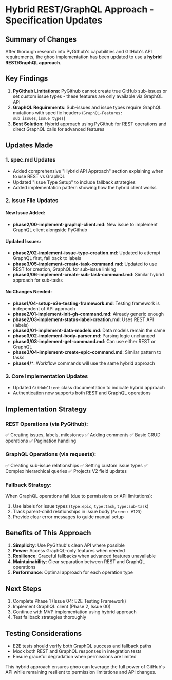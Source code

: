 # Hybrid REST/GraphQL Approach - Specification Updates

## Summary of Changes

After thorough research into PyGithub's capabilities and GitHub's API requirements, the ghoo implementation has been updated to use a **hybrid REST/GraphQL approach**.

## Key Findings

1. **PyGithub Limitations**: PyGithub cannot create true GitHub sub-issues or set custom issue types - these features are only available via GraphQL API
2. **GraphQL Requirements**: Sub-issues and issue types require GraphQL mutations with specific headers (`GraphQL-Features: sub_issues,issue_types`)
3. **Best Solution**: Hybrid approach using PyGithub for REST operations and direct GraphQL calls for advanced features

## Updates Made

### 1. spec.md Updates
- Added comprehensive "Hybrid API Approach" section explaining when to use REST vs GraphQL
- Updated "Issue Type Setup" to include fallback strategies
- Added implementation pattern showing how the hybrid client works

### 2. Issue File Updates

#### New Issue Added:
- **phase2/00-implement-graphql-client.md**: New issue to implement GraphQL client alongside PyGithub

#### Updated Issues:
- **phase2/02-implement-issue-type-creation.md**: Updated to attempt GraphQL first, fall back to labels
- **phase3/05-implement-create-task-command.md**: Updated to use REST for creation, GraphQL for sub-issue linking
- **phase3/06-implement-create-sub-task-command.md**: Similar hybrid approach for sub-tasks

#### No Changes Needed:
- **phase1/04-setup-e2e-testing-framework.md**: Testing framework is independent of API approach
- **phase2/01-implement-init-gh-command.md**: Already generic enough
- **phase2/03-implement-status-label-creation.md**: Uses REST API (labels)
- **phase3/01-implement-data-models.md**: Data models remain the same
- **phase3/02-implement-body-parser.md**: Parsing logic unchanged
- **phase3/03-implement-get-command.md**: Can use either REST or GraphQL
- **phase3/04-implement-create-epic-command.md**: Similar pattern to tasks
- **phase4/***: Workflow commands will use the same hybrid approach

### 3. Core Implementation Updates
- Updated `GitHubClient` class documentation to indicate hybrid approach
- Authentication now supports both REST and GraphQL operations

## Implementation Strategy

### REST Operations (via PyGithub):
✅ Creating issues, labels, milestones
✅ Adding comments
✅ Basic CRUD operations
✅ Pagination handling

### GraphQL Operations (via requests):
✅ Creating sub-issue relationships
✅ Setting custom issue types
✅ Complex hierarchical queries
✅ Projects V2 field updates

### Fallback Strategy:
When GraphQL operations fail (due to permissions or API limitations):
1. Use labels for issue types (`type:epic`, `type:task`, `type:sub-task`)
2. Track parent-child relationships in issue body (`Parent: #123`)
3. Provide clear error messages to guide manual setup

## Benefits of This Approach

1. **Simplicity**: Use PyGithub's clean API where possible
2. **Power**: Access GraphQL-only features when needed
3. **Resilience**: Graceful fallbacks when advanced features unavailable
4. **Maintainability**: Clear separation between REST and GraphQL operations
5. **Performance**: Optimal approach for each operation type

## Next Steps

1. Complete Phase 1 (Issue 04: E2E Testing Framework)
2. Implement GraphQL client (Phase 2, Issue 00)
3. Continue with MVP implementation using hybrid approach
4. Test fallback strategies thoroughly

## Testing Considerations

- E2E tests should verify both GraphQL success and fallback paths
- Mock both REST and GraphQL responses in integration tests
- Ensure graceful degradation when permissions are limited

This hybrid approach ensures ghoo can leverage the full power of GitHub's API while remaining resilient to permission limitations and API changes.